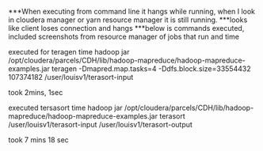 ***When executing from command line it hangs while running, when I look in cloudera manager or yarn resource manager it is still running. 
***looks like client loses connection and hangs 
***below is commands executed, included screenshots from resource manager of jobs that run and time  


executed for teragen
 time hadoop  jar /opt/cloudera/parcels/CDH/lib/hadoop-mapreduce/hadoop-mapreduce-examples.jar teragen -Dmapred.map.tasks=4 -Ddfs.block.size=33554432 107374182 /user/louisv1/terasort-input 

took 2mins, 1sec



executed tersasort
 time hadoop  jar /opt/cloudera/parcels/CDH/lib/hadoop-mapreduce/hadoop-mapreduce-examples.jar terasort /user/louisv1/terasort-input /user/louisv1/terasort-output

took 7 mins 18 sec